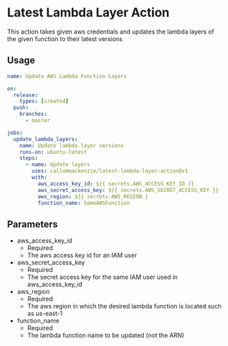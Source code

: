# Latest Lambda Layer Action

This action takes given aws credentials and updates the lambda layers of the given function to their latest versions

## Usage
```yaml
name: Update AWS Lambda Function Layers

on:
  release:
    types: [created]
  push:
    branches:
      - master

jobs:
  update_lambda_layers:
  	name: Update lambda layer versions
    runs-on: ubuntu-latest
	steps:
	  - name: Update layers
	    uses: callummackenzie/latest-lambda-layer-action@v1
		with:
          aws_access_key_id: ${{ secrets.AWS_ACCESS_KEY_ID }}
          aws_secret_access_key: ${{ secrets.AWS_SECRET_ACCESS_KEY }}
          aws_region: ${{ secrets.AWS_REGION }
		  function_name: SomeAWSFunction
```
## Parameters
- aws_access_key_id
  - Required
  - The aws access key id for an IAM user
- aws_secret_access_key
  - Required
  - The secret access key for the same IAM user used in aws_access_key_id
- aws_region
  - Required
  - The aws region in which the desired lambda function is located such as us-east-1
- function_name
  - Required
  - The lambda function name to be updated (not the ARN)